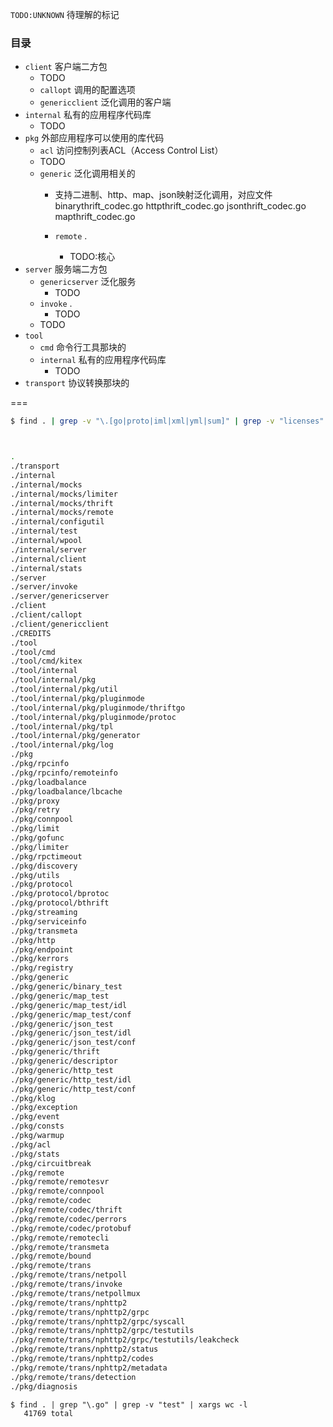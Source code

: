 

`TODO:UNKNOWN` 待理解的标记

### 目录

* `client`  客户端二方包
    * TODO
    * `callopt`  调用的配置选项
    * `genericclient`  泛化调用的客户端
* `internal`  私有的应用程序代码库
    * TODO
* `pkg`  外部应用程序可以使用的库代码
    * `acl`  访问控制列表ACL（Access Control List）
    * TODO
    * `generic` 泛化调用相关的
        * 支持二进制、http、map、json映射泛化调用，对应文件 binarythrift_codec.go httpthrift_codec.go jsonthrift_codec.go mapthrift_codec.go

        * `remote`  .
            * TODO:核心
* `server`  服务端二方包
    * `genericserver`  泛化服务
        * TODO
    * `invoke`  .
        * TODO
    * TODO
* `tool`
    * `cmd`  命令行工具那块的
    * `internal`  私有的应用程序代码库
        * TODO
* `transport`  协议转换那块的

===


```sh
$ find . | grep -v "\.[go|proto|iml|xml|yml|sum]" | grep -v "licenses" | grep -v "LICENSE" | grep -v "images" | grep -v "NOTICE"



.
./transport
./internal
./internal/mocks
./internal/mocks/limiter
./internal/mocks/thrift
./internal/mocks/remote
./internal/configutil
./internal/test
./internal/wpool
./internal/server
./internal/client
./internal/stats
./server
./server/invoke
./server/genericserver
./client
./client/callopt
./client/genericclient
./CREDITS
./tool
./tool/cmd
./tool/cmd/kitex
./tool/internal
./tool/internal/pkg
./tool/internal/pkg/util
./tool/internal/pkg/pluginmode
./tool/internal/pkg/pluginmode/thriftgo
./tool/internal/pkg/pluginmode/protoc
./tool/internal/pkg/tpl
./tool/internal/pkg/generator
./tool/internal/pkg/log
./pkg
./pkg/rpcinfo
./pkg/rpcinfo/remoteinfo
./pkg/loadbalance
./pkg/loadbalance/lbcache
./pkg/proxy
./pkg/retry
./pkg/connpool
./pkg/limit
./pkg/gofunc
./pkg/limiter
./pkg/rpctimeout
./pkg/discovery
./pkg/utils
./pkg/protocol
./pkg/protocol/bprotoc
./pkg/protocol/bthrift
./pkg/streaming
./pkg/serviceinfo
./pkg/transmeta
./pkg/http
./pkg/endpoint
./pkg/kerrors
./pkg/registry
./pkg/generic
./pkg/generic/binary_test
./pkg/generic/map_test
./pkg/generic/map_test/idl
./pkg/generic/map_test/conf
./pkg/generic/json_test
./pkg/generic/json_test/idl
./pkg/generic/json_test/conf
./pkg/generic/thrift
./pkg/generic/descriptor
./pkg/generic/http_test
./pkg/generic/http_test/idl
./pkg/generic/http_test/conf
./pkg/klog
./pkg/exception
./pkg/event
./pkg/consts
./pkg/warmup
./pkg/acl
./pkg/stats
./pkg/circuitbreak
./pkg/remote
./pkg/remote/remotesvr
./pkg/remote/connpool
./pkg/remote/codec
./pkg/remote/codec/thrift
./pkg/remote/codec/perrors
./pkg/remote/codec/protobuf
./pkg/remote/remotecli
./pkg/remote/transmeta
./pkg/remote/bound
./pkg/remote/trans
./pkg/remote/trans/netpoll
./pkg/remote/trans/invoke
./pkg/remote/trans/netpollmux
./pkg/remote/trans/nphttp2
./pkg/remote/trans/nphttp2/grpc
./pkg/remote/trans/nphttp2/grpc/syscall
./pkg/remote/trans/nphttp2/grpc/testutils
./pkg/remote/trans/nphttp2/grpc/testutils/leakcheck
./pkg/remote/trans/nphttp2/status
./pkg/remote/trans/nphttp2/codes
./pkg/remote/trans/nphttp2/metadata
./pkg/remote/trans/detection
./pkg/diagnosis
```

```shell
$ find . | grep "\.go" | grep -v "test" | xargs wc -l
   41769 total

```
